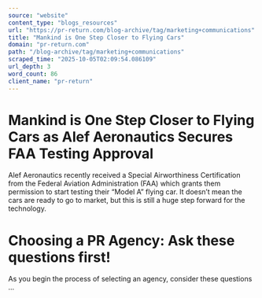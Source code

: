 ```yaml
---
source: "website"
content_type: "blogs_resources"
url: "https://pr-return.com/blog-archive/tag/marketing+communications"
title: "Mankind is One Step Closer to Flying Cars"
domain: "pr-return.com"
path: "/blog-archive/tag/marketing+communications"
scraped_time: "2025-10-05T02:09:54.086109"
url_depth: 3
word_count: 86
client_name: "pr-return"
---
```


# Mankind is One Step Closer to Flying Cars as Alef Aeronautics Secures FAA Testing Approval

Alef Aeronautics recently received a Special Airworthiness Certification from the Federal Aviation Administration (FAA) which grants them permission to start testing their “Model A” flying car. It doesn’t mean the cars are ready to go to market, but this is still a huge step forward for the technology.

# Choosing a PR Agency: Ask these questions first!

As you begin the process of selecting an agency, consider these questions …